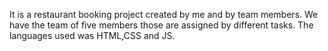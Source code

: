It is a restaurant booking project created by me and by team members.
We have the team of five members those are assigned by different tasks.
The languages used was HTML,CSS and JS.
